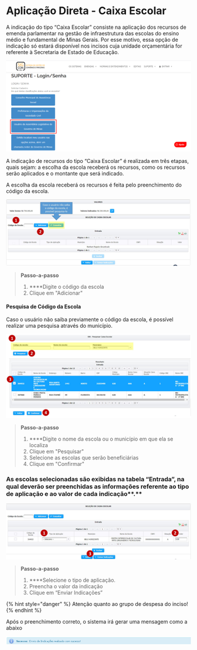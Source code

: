 # Aplicação Direta - Caixa Escolar

A indicação do tipo “Caixa Escolar” consiste na aplicação dos recursos de emenda parlamentar na gestão de infraestrutura das escolas do ensino médio e fundamental de Minas Gerais. Por esse motivo, essa opção de indicação só estará disponível nos incisos cuja unidade orçamentária for referente à Secretaria de Estado de Educação.

![](../../.gitbook/assets/image%20%284%29.png)

A indicação de recursos do tipo “Caixa Escolar” é realizada em três etapas, quais sejam: a escolha da escola receberá os recursos, como os recursos serão aplicados e o montante que será indicado.

A escolha da escola receberá os recursos é feita pelo preenchimento do código da escola.

![](../../.gitbook/assets/manual_parlamentares_indicacao_cx-escolar_lista-de-indicacoes.jpg)

> **Passo-a-passo**
>
> 1.  ****Digite o código da escola
> 2. Clique em "Adicionar"

#### Pesquisa de Código da Escola

Caso o usuário não saiba previamente o código da escola, é possível realizar uma pesquisa através do município.

![](../../.gitbook/assets/manual_parlamentares_indicacao_cx-escolar_pesquisa-escola.jpg)

> **Passo-a-passo**
>
> 1.  ****Digite o nome da escola ou o município em que ela se localiza
> 2. Clique em "Pesquisar"
> 3. Selecione as escolas que serão beneficiárias
> 4. Clique em "Confirmar"

### As escolas selecionadas são exibidas na tabela “Entrada”, na qual deverão ser preenchidas as informações referente ao tipo de aplicação e ao valor de cada indicação**.**

![](../../.gitbook/assets/manual_parlamentares_indicacao_cx-escolar_selecao-cx-escolar.jpg)

> **Passo-a-passo**
>
> 1.  ****Selecione o tipo de  aplicação.
> 2. Preencha o valor da indicação
> 3. Clique em “Enviar Indicações”

{% hint style="danger" %}
Atenção quanto ao grupo de despesa do inciso!
{% endhint %}

Após o preenchimento correto, o sistema irá gerar uma mensagem como a abaixo

![](../../.gitbook/assets/24.png)

